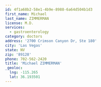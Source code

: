 ```yaml
---
id: 4f1a68b2-58e1-4b9e-8988-6a64d504b1d3
first_name: Michael
last_name: ZIMMERMAN
license: M.D.
services:
  - gastroenterology
category: doctors
address: '2700 Crimson Canyon Dr, Ste 180'
city: 'Las Vegas'
state: NV
zip: '89128'
phone: 702-562-2420
title: 'Michael ZIMMERMAN'
_geoloc:
  lng: -115.265
  lat: 36.193501
---
```

